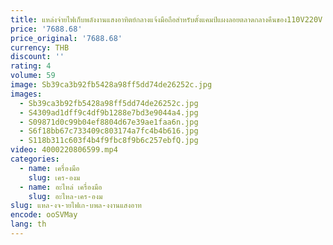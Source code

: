```yaml
---
title: แหล่งจ่ายไฟเก็บพลังงานแสงอาทิตย์กลางแจ้งมือถือสำหรับตั้งแคมป์แผงลอยตลาดกลางคืนของ110V220V
price: '7688.68'
price_original: '7688.68'
currency: THB
discount: ''
rating: 4
volume: 59
image: Sb39ca3b92fb5428a98ff5dd74de26252c.jpg
images:
  - Sb39ca3b92fb5428a98ff5dd74de26252c.jpg
  - S4309ad1dff9c4df9b1288e7bd3e9044a4.jpg
  - S09871d0c99b04ef8804d67e39ae1faa6n.jpg
  - S6f18bb67c733409c803174a7fc4b4b616.jpg
  - S118b311c603f4b4f9fbc8f9b6c257ebfQ.jpg
video: 4000220806599.mp4
categories:
  - name: เครื่องมือ
    slug: เคร-องม
  - name: อะไหล่ เครื่องมือ
    slug: อะไหล-เคร-องม
slug: แหล-งจ-ายไฟเก-บพล-งงานแสงอาท
encode: ooSVMay
lang: th
---
```

  